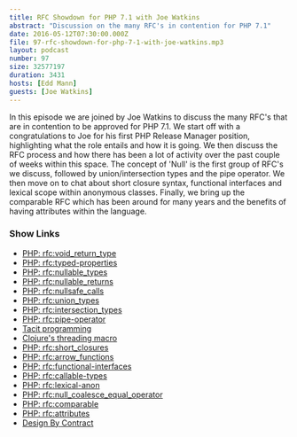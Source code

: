 ```yaml
---
title: RFC Showdown for PHP 7.1 with Joe Watkins
abstract: "Discussion on the many RFC's in contention for PHP 7.1"
date: 2016-05-12T07:30:00.000Z
file: 97-rfc-showdown-for-php-7-1-with-joe-watkins.mp3
layout: podcast
number: 97
size: 32577197
duration: 3431
hosts: [Edd Mann]
guests: [Joe Watkins]
---
```


In this episode we are joined by Joe Watkins to discuss the many RFC's that are in contention to be approved for PHP 7.1.
We start off with a congratulations to Joe for his first PHP Release Manager position, highlighting what the role entails and how it is going.
We then discuss the RFC process and how there has been a lot of activity over the past couple of weeks within this space.
The concept of 'Null' is the first group of RFC's we discuss, followed by union/intersection types and the pipe operator.
We then move on to chat about short closure syntax, functional interfaces and lexical scope within anonymous classes.
Finally, we bring up the comparable RFC which has been around for many years and the benefits of having attributes within the language.

### Show Links

- [PHP: rfc:void_return_type](https://wiki.php.net/rfc/void_return_type)
- [PHP: rfc:typed-properties](https://wiki.php.net/rfc/typed-properties)
- [PHP: rfc:nullable_types](https://wiki.php.net/rfc/nullable_types)
- [PHP: rfc:nullable_returns](https://wiki.php.net/rfc/nullable_returns)
- [PHP: rfc:nullsafe_calls](https://wiki.php.net/rfc/nullsafe_calls)
- [PHP: rfc:union_types](https://wiki.php.net/rfc/union_types)
- [PHP: rfc:intersection_types](https://wiki.php.net/rfc/intersection_types)
- [PHP: rfc:pipe-operator](https://wiki.php.net/rfc/pipe-operator)
- [Tacit programming](https://en.wikipedia.org/wiki/Tacit_programming)
- [Clojure's threading macro](https://clojuredocs.org/clojure.core/-%3E%3E)
- [PHP: rfc:short_closures](https://wiki.php.net/rfc/short_closures)
- [PHP: rfc:arrow_functions](https://wiki.php.net/rfc/arrow_functions)
- [PHP: rfc:functional-interfaces](https://wiki.php.net/rfc/functional-interfaces)
- [PHP: rfc:callable-types](https://wiki.php.net/rfc/callable-types)
- [PHP: rfc:lexical-anon](https://wiki.php.net/rfc/lexical-anon)
- [PHP: rfc:null_coalesce_equal_operator](https://wiki.php.net/rfc/null_coalesce_equal_operator)
- [PHP: rfc:comparable](https://wiki.php.net/rfc/comparable)
- [PHP: rfc:attributes](https://wiki.php.net/rfc/attributes)
- [Design By Contract](http://c2.com/cgi/wiki?DesignByContract)

